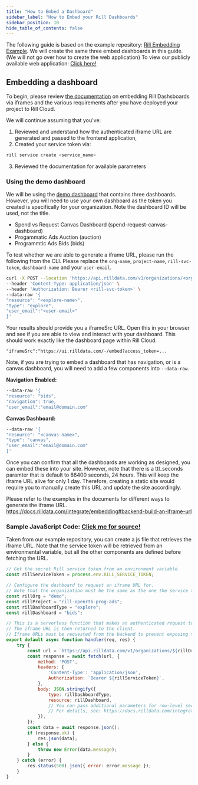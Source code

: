 ```yaml
---
title: "How to Embed a Dashboard"
sidebar_label: "How to Embed your Rill Dashboards"
sidebar_position: 10
hide_table_of_contents: false
---
```


The following guide is based on the example repository: [Rill Embedding Example](https://github.com/rilldata/rill-embedding-example). We will create the same three embed dashboards in this guide. (We will not go over how to create the web application) To view our publicly available web application: [Click here!](https://rill-embedding-example.netlify.app/)

## Embedding a dashboard 

To begin, please review [the documentation](https://docs.rilldata.com/integrate/embedding) on embedding Rill Dashsboards via iframes and the various requirements after you have deployed your project to Rill Cloud.


We will continue assuming that you've:

1. Reviewed and understand how the authenticated iframe URL are generated and passed to the frontend application,
2. Created your service token via:
```bash
rill service create <service_name>
```
3. Reviewed the documentation for available parameters

### Using the demo dashboard

We will be using the [demo dashboard](https://ui.rilldata.com/demo/rill-openrtb-prog-ad) that contains three dashboards. However, you will need to use your own dashboard as the token you created is specifically for your organization. Note the dashboard ID will be used, not the title.


- Spend vs Request Canvas Dashboard (spend-request-canvas-dashboard)
- Progammatic Ads Auction (auction)
- Programmtic Ads Bids (bids)

To test whether we are able to generate a iframe URL, please run the following from the CLI. Please replace the `org-name`, `project-name`, `rill-svc-token`, `dashboard-name` and your `user-email`.
```bash
curl -X POST --location 'https://api.rilldata.com/v1/organizations/<org-name>/projects/<project-name>/iframe' \
--header 'Content-Type: application/json' \
--header 'Authorization: Bearer <rill-svc-token>' \
--data-raw '{
"resource": "<explore-name>",
"type": "explore",
"user_email":"<user-email>"
}'
```
Your results should provide you a iframeSrc URL. Open this in your browser and see if you are able to view and interact with your dashboard. This should work exactly like the dashboard page within Rill Cloud.

```
"iframeSrc":"https://ui.rilldata.com/-/embed?access_token=...
```

Note, if you are trying to embed a dashboard that has navigation, or is a canvas dashboard, you will need to add a few components into `--data-raw`. 

**Navigation Enabled:**
```bash
--data-raw '{
"resource": "bids",
"navigation": true,  
"user_email":"email@domain.com"
```


**Canvas Dashboard:**
```bash
--data-raw '{
"resource": "<canvas-name>",
"type": "canvas",
"user_email":"email@domain.com"
}'
```

Once you can confirm that all the dashboards are working as designed, you can embed these into your site. However, note that there is a ttl_seconds paramter that is default to 86400 seconds, 24 hours. This will keep the iframe URL alive for only 1 day. Therefore, creating a static site would require you to manually create this URL and update the site accordingly. 

Please refer to the examples in the documents for different ways to generate the iframe URL.
https://docs.rilldata.com/integrate/embedding#backend-build-an-iframe-url


### Sample JavaScript Code: [Click me for source!](https://github.com/rilldata/rill-embedding-example/blob/main/pages/api/iframe.js)
Taken from our example repository, you can create a js file that retrieves the iframe URL. Note that the service token will be retrieved from an environmental variable, but all the other components are defined before fetching the URL.

```js
// Get the secret Rill service token from an environment variable.
const rillServiceToken = process.env.RILL_SERVICE_TOKEN;

// Configure the dashboard to request an iframe URL for.
// Note that the organization must be the same as the one the service token is associated with.
const rillOrg = "demo";
const rillProject = "rill-openrtb-prog-ads";
const rillDashboardType = "explore";
const rillDashboard = "bids";

// This is a serverless function that makes an authenticated request to the Rill API to get an iframe URL for a dashboard.
// The iframe URL is then returned to the client.
// Iframe URLs must be requested from the backend to prevent exposing the Rill service token to the browser.
export default async function handler(req, res) {
    try {
        const url = `https://api.rilldata.com/v1/organizations/${rillOrg}/projects/${rillProject}/iframe`;
        const response = await fetch(url, {
            method: 'POST',
            headers: {
                'Content-Type': 'application/json',
                Authorization: `Bearer ${rillServiceToken}`,
            },
            body: JSON.stringify({
                type: rillDashboardType,
                resource: rillDashboard,
                // You can pass additional parameters for row-level security policies here.
                // For details, see: https://docs.rilldata.com/integrate/embedding
            }),
        });
        const data = await response.json();
        if (response.ok) {
            res.json(data);
        } else {
            throw new Error(data.message);
        }
    } catch (error) {
        res.status(500).json({ error: error.message });
    }
}
```

